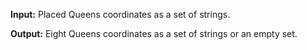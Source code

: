 **Input:** Placed Queens coordinates as a set of strings. 

**Output:** Eight Queens coordinates as a set of strings or an empty set.
